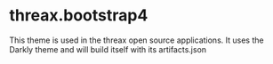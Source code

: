 # threax.bootstrap4
This theme is used in the threax open source applications. It uses the Darkly theme and will build itself with its artifacts.json